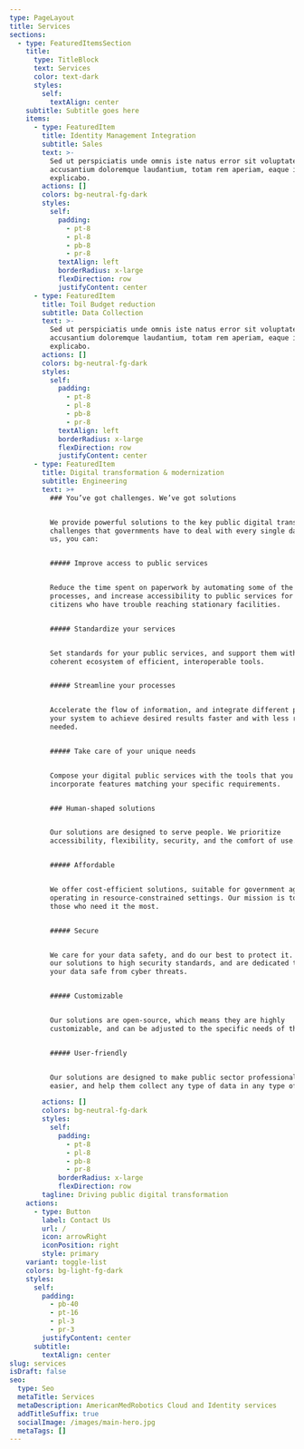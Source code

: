 ```yaml
---
type: PageLayout
title: Services
sections:
  - type: FeaturedItemsSection
    title:
      type: TitleBlock
      text: Services
      color: text-dark
      styles:
        self:
          textAlign: center
    subtitle: Subtitle goes here
    items:
      - type: FeaturedItem
        title: Identity Management Integration
        subtitle: Sales
        text: >-
          Sed ut perspiciatis unde omnis iste natus error sit voluptatem
          accusantium doloremque laudantium, totam rem aperiam, eaque ipsa quae.
          explicabo.
        actions: []
        colors: bg-neutral-fg-dark
        styles:
          self:
            padding:
              - pt-8
              - pl-8
              - pb-8
              - pr-8
            textAlign: left
            borderRadius: x-large
            flexDirection: row
            justifyContent: center
      - type: FeaturedItem
        title: Toil Budget reduction
        subtitle: Data Collection
        text: >-
          Sed ut perspiciatis unde omnis iste natus error sit voluptatem
          accusantium doloremque laudantium, totam rem aperiam, eaque ipsa quae.
          explicabo.
        actions: []
        colors: bg-neutral-fg-dark
        styles:
          self:
            padding:
              - pt-8
              - pl-8
              - pb-8
              - pr-8
            textAlign: left
            borderRadius: x-large
            flexDirection: row
            justifyContent: center
      - type: FeaturedItem
        title: Digital transformation & modernization
        subtitle: Engineering
        text: >+
          ### You’ve got challenges. We’ve got solutions


          We provide powerful solutions to the key public digital transformation
          challenges that governments have to deal with every single day. With
          us, you can:


          ##### Improve access to public services


          Reduce the time spent on paperwork by automating some of the
          processes, and increase accessibility to public services for the
          citizens who have trouble reaching stationary facilities.


          ##### Standardize your services


          Set standards for your public services, and support them with a
          coherent ecosystem of efficient, interoperable tools.


          ##### Streamline your processes


          Accelerate the flow of information, and integrate different parts of
          your system to achieve desired results faster and with less resources
          needed.


          ##### Take care of your unique needs


          Compose your digital public services with the tools that you need, and
          incorporate features matching your specific requirements.


          ### Human-shaped solutions


          Our solutions are designed to serve people. We prioritize
          accessibility, flexibility, security, and the comfort of use.


          ##### Affordable


          We offer cost-efficient solutions, suitable for government agencies
          operating in resource-constrained settings. Our mission is to support
          those who need it the most.


          ##### Secure


          We care for your data safety, and do our best to protect it. We hold
          our solutions to high security standards, and are dedicated to keeping
          your data safe from cyber threats.


          ##### Customizable


          Our solutions are open-source, which means they are highly
          customizable, and can be adjusted to the specific needs of the client.


          ##### User-friendly


          Our solutions are designed to make public sector professionals’ jobs
          easier, and help them collect any type of data in any type of setting.

        actions: []
        colors: bg-neutral-fg-dark
        styles:
          self:
            padding:
              - pt-8
              - pl-8
              - pb-8
              - pr-8
            borderRadius: x-large
            flexDirection: row
        tagline: Driving public digital transformation
    actions:
      - type: Button
        label: Contact Us
        url: /
        icon: arrowRight
        iconPosition: right
        style: primary
    variant: toggle-list
    colors: bg-light-fg-dark
    styles:
      self:
        padding:
          - pb-40
          - pt-16
          - pl-3
          - pr-3
        justifyContent: center
      subtitle:
        textAlign: center
slug: services
isDraft: false
seo:
  type: Seo
  metaTitle: Services
  metaDescription: AmericanMedRobotics Cloud and Identity services
  addTitleSuffix: true
  socialImage: /images/main-hero.jpg
  metaTags: []
---
```

